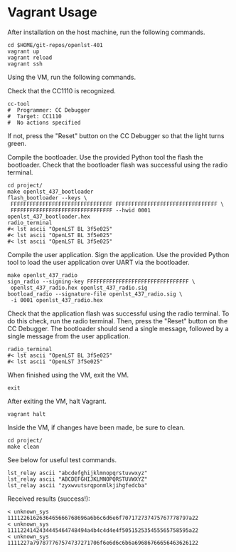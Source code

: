 # Vagrant Usage

After installation on the host machine, run the following commands.

```
cd $HOME/git-repos/openlst-401
vagrant up
vagrant reload
vagrant ssh
```

Using the VM, run the following commands.

Check that the CC1110 is recognized.

```
cc-tool
#  Programmer: CC Debugger
#  Target: CC1110
#  No actions specified
```

If not, press the "Reset" button on the CC Debugger so that the light turns
green.

Compile the bootloader. Use the provided Python tool the flash the bootloader.
Check that the bootloader flash was successful using the radio terminal.

```
cd project/
make openlst_437_bootloader
flash_bootloader --keys \
 FFFFFFFFFFFFFFFFFFFFFFFFFFFFFFFF FFFFFFFFFFFFFFFFFFFFFFFFFFFFFFFF \
 FFFFFFFFFFFFFFFFFFFFFFFFFFFFFFFF --hwid 0001 openlst_437_bootloader.hex
radio_terminal
#< lst ascii "OpenLST BL 3f5e025"
#< lst ascii "OpenLST BL 3f5e025"
#< lst ascii "OpenLST BL 3f5e025"
```

Compile the user application. Sign the application. Use the provided Python tool
to load the user application over UART via the bootloader.

```
make openlst_437_radio
sign_radio --signing-key FFFFFFFFFFFFFFFFFFFFFFFFFFFFFFFF \
 openlst_437_radio.hex openlst_437_radio.sig
bootload_radio --signature-file openlst_437_radio.sig \
 -i 0001 openlst_437_radio.hex
```

Check that the application flash was successful using the radio terminal. To do
this check, run the radio terminal. Then, press the "Reset" button on the CC
Debugger. The bootloader should send a single message, followed by a single
message from the user application.

```
radio_terminal
#< lst ascii "OpenLST BL 3f5e025"
#< lst ascii "OpenLST 3f5e025"
```

When finished using the VM, exit the VM.

```
exit
```

After exiting the VM, halt Vagrant.

```
vagrant halt
```

Inside the VM, if changes have been made, be sure to clean.

```
cd project/
make clean
```

See below for useful test commands.

```
lst_relay ascii "abcdefghijklmnopqrstuvwxyz"
lst_relay ascii "ABCDEFGHIJKLMNOPQRSTUVWXYZ"
lst_relay ascii "zyxwvutsrqponmlkjihgfedcba"
```

Received results (success!):

```
< unknown_sys 1111226162636465666768696a6b6c6d6e6f707172737475767778797a22
< unknown_sys 1111224142434445464748494a4b4c4d4e4f505152535455565758595a22
< unknown_sys 1111227a797877767574737271706f6e6d6c6b6a69686766656463626122
```

